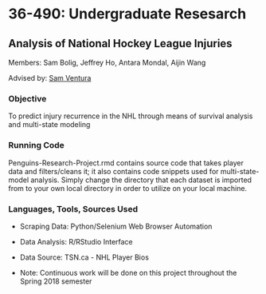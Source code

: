 # 36-490: Undergraduate Resesarch
## Analysis of National Hockey League Injuries
Members: Sam Bolig, Jeffrey Ho, Antara Mondal, Aijin Wang

Advised by: [Sam Ventura](http://www.stat.cmu.edu/people/faculty/sam-ventura)

### Objective
To predict injury recurrence in the NHL through means of survival analysis and multi-state modeling

### Running Code
Penguins-Research-Project.rmd contains source code that takes player data and filters/cleans it; it also contains code snippets used for multi-state-model analysis. Simply change the directory that each dataset is imported from to your own local directory in order to utilize on your local machine.

### Languages, Tools, Sources Used
* Scraping Data: Python/Selenium Web Browser Automation
* Data Analysis: R/RStudio Interface
* Data Source: TSN.ca - NHL Player Bios




* Note: Continuous work will be done on this project throughout the Spring 2018 semester

